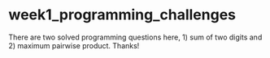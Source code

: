 # week1_programming_challenges
 There are two solved programming questions here, 1) sum of two digits and 2) maximum pairwise product.
 Thanks!
